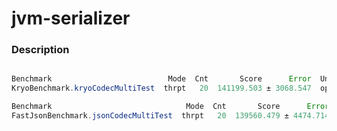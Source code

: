 jvm-serializer
==============
### Description

```java  

Benchmark                          Mode  Cnt       Score      Error  Units
KryoBenchmark.kryoCodecMultiTest  thrpt   20  141199.503 ± 3068.547  ops/s

Benchmark                              Mode  Cnt       Score      Error  Units
FastJsonBenchmark.jsonCodecMultiTest  thrpt   20  139560.479 ± 4474.714  ops/s

```